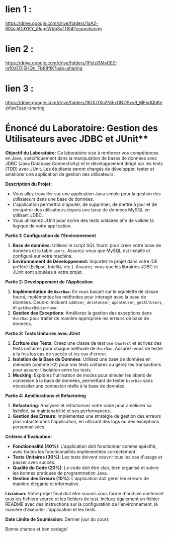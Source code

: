 # lien 1 : 
https://drive.google.com/drive/folders/1aA2-6lXalJjOdYKY_i9upsWbb3ufT8l4?usp=sharing 

# lien 2 : 
https://drive.google.com/drive/folders/1PxIzi3MsCEZ-raf0zEOjSHQn_Fb88ftK?usp=sharing

# lien 3 : 
https://drive.google.com/drive/folders/1KUU1Xo2NihxGNOSxv9_MFhdQhKesVisv?usp=sharing

# Énoncé du Laboratoire: Gestion des Utilisateurs avec JDBC et JUnit**

**Objectif du Laboratoire:** Ce laboratoire vise à renforcer vos compétences en Java, spécifiquement dans la manipulation de bases de données avec JDBC (Java Database Connectivity) et le développement dirigé par les tests (TDD) avec JUnit. Les étudiants seront chargés de développer, tester et améliorer une application de gestion des utilisateurs.

**Description du Projet:**
- Vous allez travailler sur une application Java simple pour la gestion des utilisateurs dans une base de données. 
- L'application permettra d'ajouter, de supprimer, de mettre à jour et de récupérer des utilisateurs depuis une base de données MySQL en utilisant JDBC. 
- Vous utiliserez JUnit pour écrire des tests unitaires afin de valider la logique de votre application.

**Partie 1: Configuration de l'Environnement**
1. **Base de données:** Utilisez le script SQL fourni pour créer votre base de données et la table `users`. Assurez-vous que MySQL est installé et configuré sur votre machine.
2. **Environnement de Développement:** Importez le projet dans votre IDE préféré (Eclipse, IntelliJ, etc.). Assurez-vous que les librairies JDBC et JUnit sont ajoutées à votre projet.

**Partie 2: Développement de l'Application**
1. **Implémentation de `UserDao`**: En vous basant sur le squelette de classe fourni, implémentez les méthodes pour interagir avec la base de données. Ceux-ci incluent `addUser`, `deleteUser`, `updateUser`, `getAllUsers`, et `getUserByUsername`.
2. **Gestion des Exceptions**: Améliorez la gestion des exceptions dans `UserDao` pour traiter de manière appropriée les erreurs de base de données.

**Partie 3: Tests Unitaires avec JUnit**
1. **Écriture des Tests**: Créez une classe de test `UserDaoTest` et écrivez des tests unitaires pour chaque méthode de `UserDao`. Assurez-vous de tester à la fois les cas de succès et les cas d'erreur.
2. **Isolation de la Base de Données**: Utilisez une base de données en mémoire (comme H2) pour vos tests unitaires ou gérez les transactions pour assurer l'isolation entre les tests.
3. **Mocking**: Explorez l'utilisation de mocks pour simuler les objets de connexion à la base de données, permettant de tester `UserDao` sans nécessiter une connexion réelle à la base de données.

**Partie 4: Améliorations et Refactoring**
1. **Refactoring**: Analysez et refactorisez votre code pour améliorer sa lisibilité, sa maintenabilité et ses performances.
2. **Gestion des Erreurs**: Implémentez une stratégie de gestion des erreurs plus robuste dans l'application, en utilisant des logs ou des exceptions personnalisées.

**Critères d'Évaluation:**
- **Fonctionnalité (40%)**: L'application doit fonctionner comme spécifié, avec toutes les fonctionnalités implémentées correctement.
- **Tests Unitaires (30%)**: Les tests doivent couvrir tous les cas d'usage et passer avec succès.
- **Qualité du Code (20%)**: Le code doit être clair, bien organisé et suivre les bonnes pratiques de programmation Java.
- **Gestion des Erreurs (10%)**: L'application doit gérer les erreurs de manière élégante et informative.

**Livraison:**
Votre projet final doit être soumis sous forme d'archive contenant tous les fichiers source et les fichiers de test. Incluez également un fichier README avec des instructions sur la configuration de l'environnement, la manière d'exécuter l'application et les tests.

**Date Limite de Soumission:** Dernier jour du cours

Bonne chance et bon codage!

